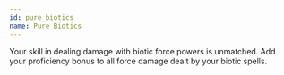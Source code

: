 ```yaml
---
id: pure_biotics
name: Pure Biotics
---
```

Your skill in dealing damage with biotic force powers is unmatched. Add your proficiency bonus to all force damage dealt 
by your biotic spells.
